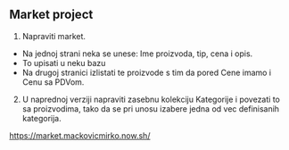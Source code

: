 ## Market project

1. Napraviti market.

- Na jednoj strani neka se unese: Ime proizvoda, tip, cena i opis.
- To upisati u neku bazu
- Na drugoj stranici izlistati te proizvode s tim da pored Cene imamo i Cenu sa PDVom.

2. U naprednoj verziji napraviti zasebnu kolekciju Kategorije i povezati to sa proizvodima, tako da se pri unosu izabere jedna od vec definisanih kategorija.

https://market.mackovicmirko.now.sh/
